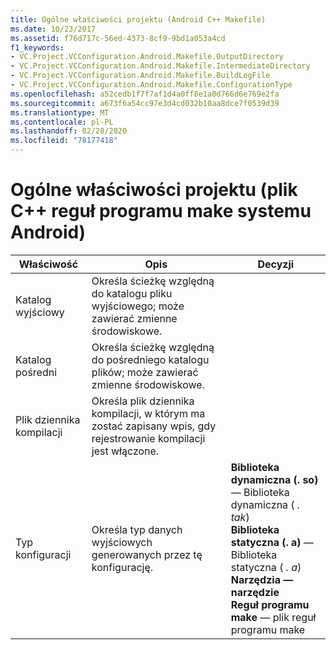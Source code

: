 ```yaml
---
title: Ogólne właściwości projektu (Android C++ Makefile)
ms.date: 10/23/2017
ms.assetid: f76d717c-56ed-4373-8cf9-9bd1a053a4cd
f1_keywords:
- VC.Project.VCConfiguration.Android.Makefile.OutputDirectory
- VC.Project.VCConfiguration.Android.Makefile.IntermediateDirectory
- VC.Project.VCConfiguration.Android.Makefile.BuildLogFile
- VC.Project.VCConfiguration.Android.Makefile.ConfigurationType
ms.openlocfilehash: a52cedb1f7f7af1d4a0ff8e1a0d766d6e769e2fa
ms.sourcegitcommit: a673f6a54cc97e3d4cd032b10aa8dce7f0539d39
ms.translationtype: MT
ms.contentlocale: pl-PL
ms.lasthandoff: 02/28/2020
ms.locfileid: "78177418"
---
```

# <a name="general-project-properties-android-c-makefile"></a>Ogólne właściwości projektu (plik C++ reguł programu make systemu Android)

Właściwość | Opis | Decyzji
--- | ---| ---
Katalog wyjściowy | Określa ścieżkę względną do katalogu pliku wyjściowego; może zawierać zmienne środowiskowe.
Katalog pośredni | Określa ścieżkę względną do pośredniego katalogu plików; może zawierać zmienne środowiskowe.
Plik dziennika kompilacji | Określa plik dziennika kompilacji, w którym ma zostać zapisany wpis, gdy rejestrowanie kompilacji jest włączone.
Typ konfiguracji | Określa typ danych wyjściowych generowanych przez tę konfigurację. | **Biblioteka dynamiczna (. so)** — Biblioteka dynamiczna ( *. tak*)<br>**Biblioteka statyczna (. a)** — Biblioteka statyczna ( *. a*)<br>**Narzędzia — narzędzie**<br>**Reguł programu make** — plik reguł programu make<br>
